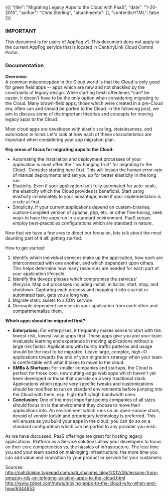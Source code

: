 {{{
  "title": "Migrating Legacy Apps to the Cloud with PaaS",
  "date": "1-20-2015",
  "author": "Chris Sterling",
  "attachments": [],
  "contentIsHTML": false
}}}

### IMPORTANT

This document is for users of AppFog v1. This document does not apply to the current AppFog service that is located in CenturyLink Cloud Control Portal.

### Documentation


<p><strong>Overview:</strong><br /> A common misconception in the Cloud world is that the Cloud is only good for green field apps -- apps which are new and not shackled by the constraints of legacy design. While starting fresh oftentimes *can* be easier, it doesn't have to be the only option when considering migrating to the Cloud. Many brown-field apps, those which were created in a pre-Cloud era, often can and should be ported to the Cloud. In the following post, we aim to discuss some of the important theories and concepts for moving legacy apps to the Cloud.</p>
<p>Most cloud apps are developed with elastic scaling, statelessness, and automation in mind. Let's look at how each of these characteristics are important when considering your app migration plan.</p>
<p><strong>Key areas of focus for migrating apps to the Cloud:<br /> </strong></p>
<ul>
<li>Automating the installation and deployment processes of your application is most often the "low hanging fruit" for migrating to the Cloud.  Consider starting here first. This will lessen the human error-rate of manual deployments and set you up for better elasticity in the long run.</li>
<li>Elasticity. Even if your application isn't fully automated for auto-scale, the elasticity which the Cloud provides is beneficial. Start using elasticity immediately to your advantage, even if your implementation is crude at first.</li>
<li>Simplicity. If your current applications depend on custom-binaries, custom-compiled version of apache, php, etc. or other fine-tuning, seek ways to have the apps run in a standard environment. PaaS setups employ best-practicies configurations which are standard in nature.</li>
</ul>
<p>Now that we have a few ares to direct our focus on, lets talk about the most daunting part of it all: getting started.</p>
<p>How to get started:</p>
<ol>
<li>Identify which individual services make up the application, how each are interconnected with one another, and which dependent upon others. This helps determine how many resources are needed for each part of your application lifecycle.</li>
<li>Identify the devops phases which compromise the services' lifecycle. Map out processes including install, initialize, start, stop, and shutdown. Capturing each process and mapping it into a script or automated task, gets you a long way.</li>
<li>Migrate static assets to a CDN service</li>
<li>Decouple dependent services in your application from each other and compartmentalize them.</li>
</ol>
<p><strong>Which apps should be migrated first?</strong><br />
<ul>
<li><strong>Enterprises:</strong> For enterprises, it frequently makes sense to start with the lowest-risk, lowest-value apps first. These apps give you and your team invaluable learning and experience in moving applications without a large risk factor. Applications with bursty traffic patterns and usage should be the next to be migrated. Leave large, complex, high-IO applications towards the end of your migration strategy when your team is comfortable with what it takes to move to the cloud.</li>
<li><strong>SMBs &amp; Startups:</strong> For smaller companies and startups, the Cloud is perfect for those cool, new cutting-edge web apps which haven't yet been developed or those that operate on a very traditional stack. Applications which require very specific tweaks and customizations should be modified to run on standard environments before jumping into the Cloud with them, esp. high-traffic/high bandwidth ones.</li>
<li><strong>Conclusion:</strong> One of the most important points companies of all sizes should focus on is the environment they choose to move their applications into. An environment which runs on an open-soruce stack, devoid of vendor lockin and proprietary technology is preferred. This will enusre as you build your apps in the cloud, you can do so on a standard configuration which can be ported to any provider you wish.</li>
</ul>
<p>As we have discussed, PaaS offerings are great for hosting legacy applications. Platform as a Service solutions allow your developers to focus on their core competencies vs. the hassles of infrastructure. The less time you and your team spend on maininging infrastructure, the more time you can add value and innovation to your product or service for your customers.</p>
<p>Sources:<br /><a href="http://natishalom.typepad.com/nati_shaloms_blog/2012/06/lessons-from-amazon-rds-on-bringing-existing-apps-to-the-cloud.html">http://natishalom.typepad.com/nati_shaloms_blog/2012/06/lessons-from-amazon-rds-on-bringing-existing-apps-to-the-cloud.html</a><br /><a href="http://www.zdnet.com/news/moving-apps-to-the-cloud-why-when-and-how/6344653">http://www.zdnet.com/news/moving-apps-to-the-cloud-why-when-and-how/6344653</a><br /> </p>
</div>
